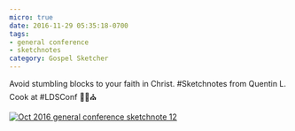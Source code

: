 ```yaml
---
micro: true
date: 2016-11-29 05:35:18-0700
tags:
- general conference
- sketchnotes
category: Gospel Sketcher
---
```


Avoid stumbling blocks to your faith in Christ.
#Sketchnotes from Quentin L. Cook at #LDSConf ✍🏼⛪️

[![Oct 2016 general conference sketchnote 12](https://media.bennorris.org/images/gospelsketcher/uploads/2018/d0d74c28e5.jpg)](https://media.bennorris.org/images/gospelsketcher/uploads/2018/d0d74c28e5.jpg)